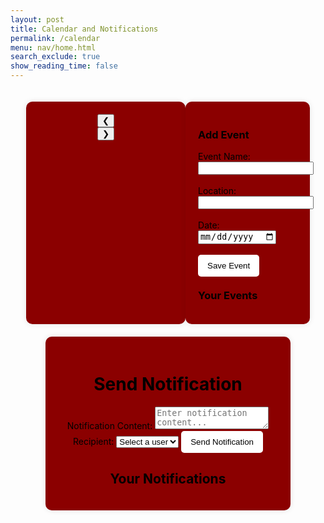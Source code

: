 ```yaml
---
layout: post
title: Calendar and Notifications
permalink: /calendar
menu: nav/home.html
search_exclude: true
show_reading_time: false
---
```


<style>
    body {
        background-image: url('images/greenbg.png');
        background-size: cover;
        background-position: center;
        background-attachment: fixed;
    }
    .container {
        display: flex;
        justify-content: space-between;
        width: 90%;
        margin: auto;
        padding: 20px;
    }
    .calendar-container {
        width: 60%;
        text-align: center;
        padding: 20px;
        background: #8B0000;
        border-radius: 10px;
        box-shadow: 0 0 10px rgba(0, 0, 0, 0.1);
    }
    .event-container {
        width: 35%;
        padding: 20px;
        background: #8B0000;
        border-radius: 10px;
        box-shadow: 0 0 10px rgba(0, 0, 0, 0.1);
    }
    .calendar-grid {
        display: grid;
        grid-template-columns: repeat(7, 1fr);
        gap: 5px;
        padding: 10px;
    }
    .day-name, .day {
        text-align: center;
        padding: 10px;
        font-size: 16px;
        color: black;
    }
    .day {
        border: 1px solid #ddd;
        cursor: pointer;
        background: white;
        border-radius: 5px;
    }
    .day:hover {
        background: #800000;
    }
    .event-day {
        background-color: #800000;
    }
    .event-emoji {
        font-size: 20px;
        color: red;
        margin-top: 5px;
    }
    .notifications-container {
        width: 70%;
        margin: auto;
        text-align: center;
        padding: 20px;
        background: #8B0000;
        border-radius: 10px;
        box-shadow: 0 0 10px rgba(0, 0, 0, 0.1);
    }
    .notifications-container button {
        background: white;
        color: black;
        border: none;
        padding: 10px 15px;
        border-radius: 5px;
        cursor: pointer;
    }
    .notifications-container button:hover {
        background: #CD5C5C;
    }
    .event-container button {
        background: white;
        color: black;
        border: none;
        padding: 10px 15px;
        border-radius: 5px;
        cursor: pointer;
    }
    .event-container button:hover {
        background: #CD5C5C;
    }
</style>


<div class="container">
    <!-- Calendar Section -->
    <div class="calendar-container">
        <div class="calendar-header">
            <button id="prev-month" onclick="changeMonth(-1)">&#10094;</button>
            <div class="month-year" id="month-year"></div>
            <button id="next-month" onclick="changeMonth(1)">&#10095;</button>
        </div>
        <div class="calendar-grid" id="calendar-days"></div>
    </div>
    <!-- Event Form & List -->
    <div class="event-container">
        <h3 style="color: black;">Add Event</h3>
        <form id="eventForm">
            <label for="eventName" style="color: black;">Event Name:</label>
            <input type="text" id="eventName" required><br><br>
            <label for="eventLocation" style="color: black;">Location:</label>
            <input type="text" id="eventLocation" required><br><br>
            <label for="startDate" style="color: black;">Date:</label>
            <input type="date" id="startDate" required><br><br>
            <button type="submit">Save Event</button>
        </form>
        <h3 style="color: black; margin-top: 20px;">Your Events</h3>
        <div id="event-list"></div>
    </div>
</div>

<!-- Notifications Section -->
<div class="notifications-container">
    <h1 class="page-title" style="color: black;">Send Notification</h1>
    <form id="notificationForm">
        <label for="content" style="color: black;">Notification Content:</label>
        <textarea id="content" required placeholder="Enter notification content..."></textarea>
        <label for="recipient_id" style="color: black;">Recipient:</label>
        <select id="recipient_id" required>
            <option value="" disabled selected>Select a user</option>
        </select>
        <button type="submit">Send Notification</button>
    </form>
    <h2 style="color: black;">Your Notifications</h2>
    <div id="notificationsList"></div>
</div>

<script type="module">
  import { pythonURI, fetchOptions } from '{{ site.baseurl }}/assets/js/api/config.js';

  let currentMonth = new Date().getMonth();
  let currentYear = new Date().getFullYear();
  let events = []; // Store events here

  document.addEventListener('DOMContentLoaded', function() {
      initializeCalendar();
      populateUserDropdown();
      fetchNotifications();
  });

  function initializeCalendar() {
      renderCalendar();
  }

  function renderCalendar() {
      const monthYear = document.getElementById("month-year");
      const calendarDays = document.getElementById("calendar-days");
      monthYear.textContent = `${new Date(currentYear, currentMonth).toLocaleString('default', { month: 'long' })} ${currentYear}`;
      calendarDays.innerHTML = "";
      
      const firstDay = new Date(currentYear, currentMonth, 1).getDay();
      const daysInMonth = new Date(currentYear, currentMonth + 1, 0).getDate();
      
      for (let i = 0; i < firstDay; i++) {
          calendarDays.appendChild(document.createElement("div"));
      }
      
      for (let day = 1; day <= daysInMonth; day++) {
          const dayCell = document.createElement("div");
          dayCell.classList.add("day");
          dayCell.textContent = day;
          
          // Check if there are events on this day
          const eventOnDay = events.filter(event => new Date(event.date).getDate() === day);
          if (eventOnDay.length > 0) {
              dayCell.classList.add("event-day");
              const emoji = document.createElement("div");
              emoji.classList.add("event-emoji");
              emoji.textContent = "❗"; // Add the emoji below the date
              dayCell.appendChild(emoji);
          }

          dayCell.addEventListener("click", () => {
              document.getElementById("startDate").value = `${currentYear}-${String(currentMonth + 1).padStart(2, '0')}-${String(day).padStart(2, '0')}`;
          });
          
          calendarDays.appendChild(dayCell);
      }
  }

  function changeMonth(direction) {
      currentMonth += direction;
      if (currentMonth < 0) {
          currentMonth = 11;
          currentYear--;
      } else if (currentMonth > 11) {
          currentMonth = 0;
          currentYear++;
      }
      renderCalendar();
  }

  // Event handling for adding events
  document.getElementById("eventForm").addEventListener("submit", function(event) {
      event.preventDefault();
      
      const eventName = document.getElementById("eventName").value;
      const eventLocation = document.getElementById("eventLocation").value;
      const eventDate = document.getElementById("startDate").value;
      
      if (!eventName || !eventLocation || !eventDate) {
          alert("Please fill in all fields.");
          return;
      }
      
      // Add the event to the events array
      events.push({ name: eventName, location: eventLocation, date: eventDate });
      alert("Event added successfully!");

      // Clear the form
      document.getElementById("eventForm").reset();

      // Display the event in the "Your Events" section
      displayEvents();

      // Re-render the calendar with new events
      renderCalendar();
  });

  // Display events in the "Your Events" section
  function displayEvents() {
      const eventList = document.getElementById("event-list");
      eventList.innerHTML = events.map(event => {
          return `<div class="event-item">${event.name} @ ${event.location} on ${new Date(event.date).toLocaleDateString()}</div>`;
      }).join('');
  }

  async function populateUserDropdown() {
      try {
          const response = await fetch(`${pythonURI}/api/users/id-name`, fetchOptions);
          if (!response.ok) {
              throw new Error('Failed to fetch users');
          }
          const users = await response.json();
          const recipientSelect = document.getElementById("recipient_id");
          recipientSelect.innerHTML = '<option value="" disabled selected>Select a user</option>';
          users.forEach(user => {
              const option = document.createElement("option");
              option.value = user.id;
              option.textContent = user.name;
              recipientSelect.appendChild(option);
          });
      } catch (error) {
          console.error("Error fetching users:", error);
      }
  }

  document.getElementById("notificationForm").addEventListener("submit", async function(event) {
      event.preventDefault();
      
      const content = document.getElementById("content").value;
      const recipient_id = document.getElementById("recipient_id").value;
      
      if (!content || !recipient_id) {
          alert("Please fill in all fields.");
          return;
      }
      
      const notificationData = {
          content: content,
          recipient_id: recipient_id
      };
      
      try {
          const response = await fetch(`${pythonURI}/api/notification`, {
              ...fetchOptions,
              method: 'POST',
              headers: { 'Content-Type': 'application/json' },
              body: JSON.stringify(notificationData),
          });
          if (!response.ok) {
              throw new Error('Failed to send notification');
          }
          alert('Notification sent!');
          document.getElementById("notificationForm").reset();
          fetchNotifications();
      } catch (error) {
          console.error("Error sending notification:", error);
      }
  });

  async function fetchNotifications() {
      try {
          const response = await fetch(`${pythonURI}/api/notifications`, fetchOptions);
          if (!response.ok) {
              throw new Error('Failed to fetch notifications');
          }
          const notifications = await response.json();
          const notificationsList = document.getElementById("notificationsList");
          notificationsList.innerHTML = notifications.map(n => `<p><strong>${n.sender}:</strong> ${n.content}</p>`).join('');
      } catch (error) {
          console.error("Error fetching notifications:", error);
      }
  }
</script>
